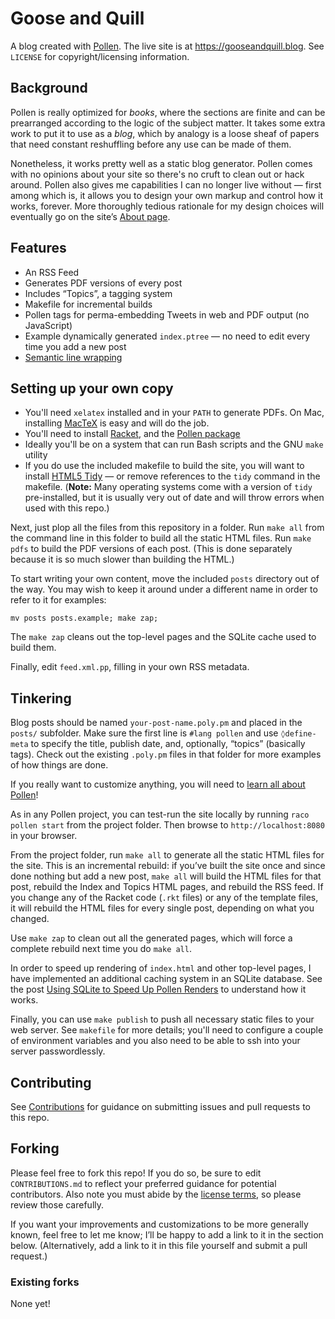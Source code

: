 # Goose and Quill

A blog created with [Pollen](https://docs.racket-lang.org/pollen/index.html). The live site is at <https://gooseandquill.blog>. See `LICENSE` for copyright/licensing information.

## Background

Pollen is really optimized for *books*, where the sections are finite and can be prearranged according to the logic of the subject matter. It takes some extra work to put it to use as a *blog*, which by analogy is a loose sheaf of papers that need constant reshuffling before any use can be made of them.

Nonetheless, it works pretty well as a static blog generator. Pollen comes with no opinions about your site so there's no cruft to clean out or hack around. Pollen also gives me capabilities I can no longer live without — first among which is, it allows you to design your own markup and control how it works, forever. More thoroughly tedious rationale for my design choices will eventually go on the site’s [About page](https://gooseandquill.blog/about.html).

## Features

* An RSS Feed
* Generates PDF versions of every post
* Includes “Topics”, a tagging system
* Makefile for incremental builds
* Pollen tags for perma-embedding Tweets in web and PDF output (no JavaScript)
* Example dynamically generated `index.ptree` — no need to edit every time you add a new post
* [Semantic line wrapping](https://github.com/worldofgeese/gooseandquill.blog/commit/d35f0d40d2d1ce9e1f41086c69fe9fa6183af803)

## Setting up your own copy

* You'll need `xelatex` installed and in your `PATH` to generate PDFs. On Mac, installing [MacTeX](https://tug.org/mactex/) is easy and will do the job.
* You'll need to install [Racket](http://racket-lang.org), and the [Pollen package](https://docs.racket-lang.org/pollen/Installation.html)
* Ideally you'll be on a system that can run Bash scripts and the GNU `make` utility
* If you do use the included makefile to build the site, you will want to install [HTML5 Tidy](http://www.html-tidy.org) — or remove references to the `tidy` command in the makefile. (**Note:** Many operating systems come with a version of `tidy` pre-installed, but it is usually very out of date and will throw errors when used with this repo.)

Next, just plop all the files from this repository in a folder. Run `make all` from the command line in this folder to build all the static HTML files. Run `make pdfs` to build the PDF versions of each post. (This is done separately because it is so much slower than building the HTML.)

To start writing your own content, move the included `posts` directory out of the way. You may wish to keep it around under a different name in order to refer to it for examples:

    mv posts posts.example; make zap;

The `make zap` cleans out the top-level pages and the SQLite cache used to build them.

Finally, edit `feed.xml.pp`, filling in your own RSS metadata.

## Tinkering

Blog posts should be named `your-post-name.poly.pm` and placed  in the `posts/` subfolder. Make sure the first line is `#lang pollen` and use `◊define-meta` to specify the title, publish date, and, optionally, “topics” (basically tags). Check out the existing `.poly.pm` files in that folder for more examples of how things are done.

If you really want to customize anything, you will need to [learn all about Pollen](https://docs.racket-lang.org/pollen/index.html)!

As in any Pollen project, you can test-run the site locally by running `raco pollen start` from the project folder. Then browse to `http://localhost:8080` in your browser.

From the project folder, run `make all` to generate all the static HTML files for the site. This is an incremental rebuild: if you’ve built the site once and since done nothing but add a new post, `make all` will build the HTML files for that post, rebuild the Index and Topics HTML pages, and rebuild the RSS feed. If you change any of the Racket code (`.rkt` files) or any of the template files, it will rebuild the HTML files for every single post, depending on what you changed.

Use `make zap` to clean out all the generated pages, which will force a complete rebuild next time you do `make all`.

In order to speed up rendering of `index.html` and other top-level pages, I have implemented an additional caching system in an SQLite database. See the post [Using SQLite to Speed Up Pollen Renders](https://thenotepad.org/posts/pollen-and-sqlite.html) to understand how it works.

Finally, you can use `make publish` to push all necessary static files to your web server. See `makefile` for more details; you'll need to configure a couple of environment variables and you also need to be able to ssh into your server passwordlessly.

## Contributing

See [Contributions](CONTRIBUTIONS.md) for guidance on submitting issues and pull requests to this repo.

## Forking

Please feel free to fork this repo! If you do so, be sure to edit `CONTRIBUTIONS.md` to reflect your preferred guidance for potential contributors. Also note you must abide by the [license terms](LICENSE.md), so please review those carefully.

If you want your improvements and customizations to be more generally known, feel free to let me know; I’ll be happy to add a link to it in the section below. (Alternatively, add a link to it in this file yourself and submit a pull request.)

### Existing forks

None yet!


